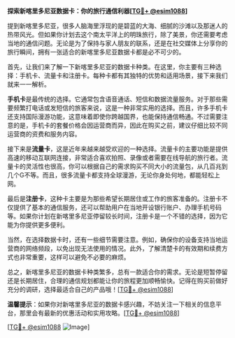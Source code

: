 **探索新喀里多尼亚数据卡：你的旅行通信利器[[TG💪+ @esim1088](https://t.me/s/esim1088)]**

提到新喀里多尼亚，很多人脑海里浮现的是碧蓝的大海、细腻的沙滩以及那迷人的热带风光。但如果你计划去这个南太平洋上的明珠旅行，除了美景，你还需要考虑当地的通信问题。无论是为了保持与家人朋友的联系，还是在社交媒体上分享你的旅行瞬间，拥有一张适合的新喀里多尼亚数据卡都是必不可少的。

首先，让我们来了解一下新喀里多尼亚的数据卡种类。在这里，你主要有三种选择：手机卡、流量卡和注册卡。每种卡都有其独特的优势和适用场景，接下来我们就来一一解析。

**手机卡**是最传统的选择。它通常包含语音通话、短信和数据流量服务。对于那些需要频繁打电话或发短信的旅客来说，这是一种非常实用的选择。而且，许多手机卡还支持国际漫游功能，这意味着即使你跨越国界，也能保持通信畅通。不过需要注意的是，手机卡的套餐价格会因运营商而异，因此在购买之前，建议仔细比较不同运营商的资费和服务内容。

接下来是**流量卡**，这是近年来越来越受欢迎的一种选择。流量卡的主要功能是提供高速的移动互联网连接，非常适合喜欢拍照、录像或者需要在线导航的旅行者。流量卡的灵活性也很高，你可以根据自己的需求购买不同大小的流量包，从几百兆到几个G不等。而且，很多流量卡都支持全球漫游，无论你身处何地，都能轻松上网。

最后是**注册卡**，这种卡主要是为那些希望长期居住或工作的旅客准备的。注册卡不仅提供了基本的通信服务，还可以帮助用户在当地开设银行账户、办理手机号码等。如果你计划在新喀里多尼亚停留较长时间，注册卡是一个不错的选择，因为它能为你提供更多便利。

当然，在选择数据卡时，还有一些细节需要注意。例如，确保你的设备支持当地运营商的网络频段，以免出现无法使用的情况。此外，了解清楚卡的有效期和续费方式也非常重要，这样可以避免不必要的麻烦。

总之，新喀里多尼亚的数据卡种类繁多，总有一款适合你的需求。无论是短暂停留还是长期居住，合理的通信规划都能让你的旅程更加顺畅愉快。记得在购买前做好充分的调研，选择最适合自己的产品哦！[[TG💪+ @esim1088](https://t.me/s/esim1088)]

**温馨提示**：如果你对新喀里多尼亚的数据卡感兴趣，不妨关注一下相关的信息平台，那里会有最新的优惠活动和实用攻略。[[TG💪+ @esim1088](https://t.me/s/esim1088)]  

[[TG💪+ @esim1088](https://t.me/s/esim1088) ![Image](https://i.postimg.cc/4NQfJmqS/Snipaste-2025-05-13-00-14-12.png)]